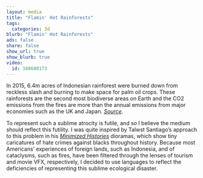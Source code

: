```yaml
---
layout: media
title: "Flamin' Hot Rainforests"
tags:
  categories: 3d
blurb: "Flamin' Hot Rainforests"
ads: false
share: false
show_url: true
show_blurb: true
video:
  id: 168680173
---
```


In 2015, 6.4m acres of Indonesian rainforest were burned down from reckless slash and burning to make space for palm oil crops. These rainforests are the second most biodiverse areas on Earth and the CO2 emissions from the fires are more than the annual emissions from major economies such as the UK and Japan. [*Source*](http://www.theguardian.com/environment/2015/dec/15/indonesia-forest-fires-cost-twice-as-much-as-tsunami-clean-up-says-world-bank ).

To represent such a sublime atrocity is futile, and so I believe the medium should reflect this futility. I was quite inspired by Talwst Santiago’s approach to this problem in his [*Minimized Histories*](http://talwst.com/category/sculpture-infinity/) dioramas, which show tiny caricatures of hate crimes against blacks throughout history. Because most Americans’ experiences of foreign lands, such as Indonesia, and of cataclysms, such as fires, have been filtered through the lenses of tourism and movie VFX, respectively, I decided to use languages to reflect the deficiencies of representing this sublime ecological disaster.
